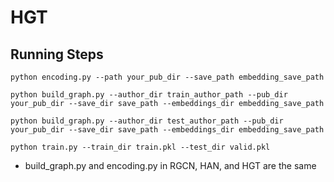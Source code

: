 # HGT 

## Running Steps

``` 
python encoding.py --path your_pub_dir --save_path embedding_save_path

python build_graph.py --author_dir train_author_path --pub_dir your_pub_dir --save_dir save_path --embeddings_dir embedding_save_path

python build_graph.py --author_dir test_author_path --pub_dir your_pub_dir --save_dir save_path --embeddings_dir embedding_save_path

python train.py --train_dir train.pkl --test_dir valid.pkl
```

- build_graph.py and encoding.py in RGCN, HAN, and HGT are the same


